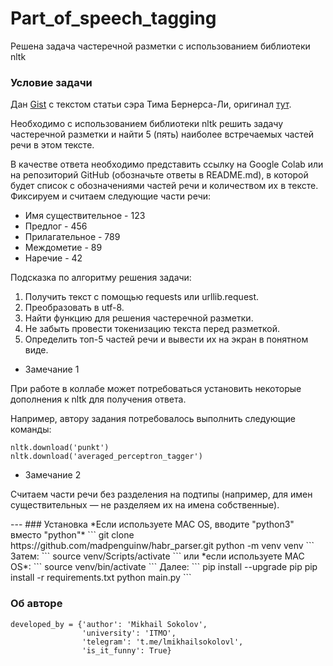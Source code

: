 # Part_of_speech_tagging
Решена задача частеречной разметки с использованием библиотеки nltk

### Условие задачи

Дан <a href = https://gist.githubusercontent.com/nzhukov/b66c831ea88b4e5c4a044c952fb3e1ae/raw/7935e52297e2e85933e41d1fd16ed529f1e689f5/A%2520Brief%2520History%2520of%2520the%2520Web.txt>Gist</a> с текстом статьи сэра Тима Бернерса-Ли, оригинал <a href =https://www.w3.org/DesignIssues/TimBook-old/History.html>тут</a>.

<p>Необходимо с использованием библиотеки nltk решить задачу частеречной разметки и найти 5 (пять) наиболее встречаемых частей речи в этом тексте.</p>

<p>В качестве ответа необходимо представить ссылку на Google Colab или на репозиторий GitHub (обозначьте ответы в README.md), в которой будет список с обозначениями частей речи и количеством их в тексте. Фиксируем и считаем следующие части речи:</p>

- Имя существительное - 123
- Предлог - 456
- Прилагательное - 789
- Междометие - 89
- Наречие - 42

<p>Подсказка по алгоритму решения задачи:</p>

1. Получить текст с помощью requests или urllib.request.
2. Преобразовать в utf-8.
3. Найти функцию для решения частеречной разметки.
4. Не забыть провести токенизацию текста перед разметкой.
5. Определить топ-5 частей речи и вывести их на экран в понятном виде.




- Замечание 1

<p>При работе в коллабе может потребоваться установить некоторые дополнения к nltk для получения ответа.</p>
<p>Например, автору задания потребовалось выполнить следующие команды:</p>

```
nltk.download('punkt')
nltk.download('averaged_perceptron_tagger')
```

- Замечание 2

<p>Считаем части речи без разделения на подтипы (например, для имен существительных — не разделяем их на имена собственные).</p>
---
### Установка
*Если используете MAC OS, вводите "python3" вместо "python"*
```
git clone https://github.com/madpenguinw/habr_parser.git
python -m venv venv
```
Затем:
```
source venv/Scripts/activate
```
или *если используете MAC OS*:
```
source venv/bin/activate
```
Далее:
```
pip install --upgrade pip
pip install -r requirements.txt
python main.py
```

### Об авторе
```
developed_by = {'author': 'Mikhail Sokolov',
                'university': 'ITMO',
                'telegram': 't.me/lmikhailsokolovl',
                'is_it_funny': True}
```
